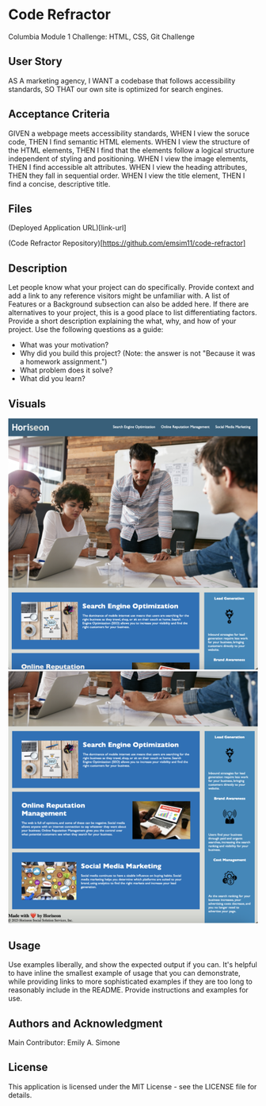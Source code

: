 # Code Refractor
Columbia Module 1 Challenge: HTML, CSS, Git Challenge

## User Story

AS A marketing agency,
I WANT a codebase that follows accessibility standards,
SO THAT our own site is optimized for search engines.

## Acceptance Criteria

GIVEN a webpage meets accessibility standards,
WHEN I view the soruce code,
THEN I find semantic HTML elements.
WHEN I view the structure of the HTML elements,
THEN I find that the elements follow a logical structure independent of styling and positioning.
WHEN I view the image elements,
THEN I find accessible alt attributes.
WHEN I view the heading attributes,
THEN they fall in sequential order.
WHEN I view the title element,
THEN I find a concise, descriptive title.

## Files

(Deployed Application URL)[link-url]

(Code Refractor Repository)[https://github.com/emsim11/code-refractor]

## Description

Let people know what your project can do specifically. Provide context and add a link to any reference visitors might be unfamiliar with. A list of Features or a Background subsection can also be added here. If there are alternatives to your project, this is a good place to list differentiating factors. Provide a short description explaining the what, why, and how of your project. Use the following questions as a guide:

- What was your motivation?
- Why did you build this project? (Note: the answer is not "Because it was a homework assignment.")
- What problem does it solve?
- What did you learn?

## Visuals

![Company Webpage Screenshot #1](/assets/screenshots/webpage-screenshot-1.png)
![Company Webpage Screenshot #2](/assets/screenshots/webpage-screenshot-2.png)

## Usage

Use examples liberally, and show the expected output if you can. It's helpful to have inline the smallest example of usage that you can demonstrate, while providing links to more sophisticated examples if they are too long to reasonably include in the README. Provide instructions and examples for use.

## Authors and Acknowledgment

Main Contributor: Emily A. Simone

## License

This application is licensed under the MIT License - see the LICENSE file for details.
